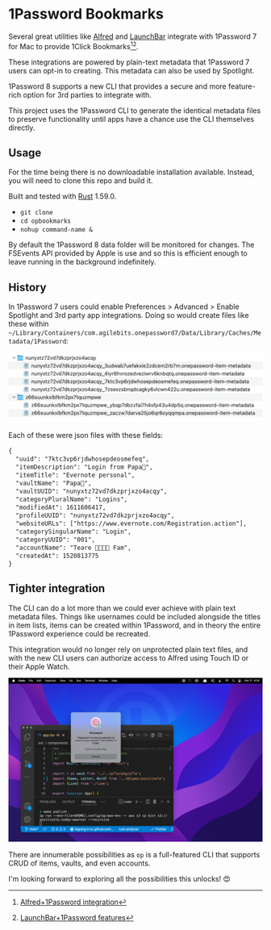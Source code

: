 # 1Password Bookmarks

Several great utilities like [Alfred](https://www.alfredapp.com) and [LaunchBar](https://www.obdev.at/products/launchbar/index.html) integrate with 1Password 7 for Mac to provide 1Click Bookmarks[^1][^2].

These integrations are powered by plain-text metadata that 1Password 7 users can opt-in to creating. This metadata can also be used by Spotlight.

1Password 8 supports a new CLI that provides a secure and more feature-rich option for 3rd parties to integrate with.

This project uses the 1Password CLI to generate the identical metadata files to preserve functionality until apps have a chance use the CLI themselves directly.

## Usage

For the time being there is no downloadable installation available. Instead, you will need to clone this repo and build it.

Built and tested with [Rust](https://www.rust-lang.org) 1.59.0.

- `git clone`
- `cd opbookmarks`
- `nohup command-name &`

By default the 1Password 8 data folder will be monitored for changes. The FSEvents API provided by Apple is use and so this is efficient enough to leave running in the background indefinitely.

## History

In 1Password 7 users could enable Preferences > Advanced > Enable Spotlight and 3rd party app integrations. Doing so would create files like these within `~/Library/Containers/com.agilebits.onepassword7/Data/Library/Caches/Metadata/1Password`:

![Created metadata files for items when 3rd-party app integration was enabled](./images/1password-7-metadata.png)

Each of these were json files with these fields:

```
{
  "uuid": "7ktc3vp6rjdwhosepdeosmefeq",
  "itemDescription": "Login from Papa🐻",
  "itemTitle": "Evernote personal",
  "vaultName": "Papa🐻",
  "vaultUUID": "nunyxtz72vd7dkzprjxzo4acqy",
  "categoryPluralName": "Logins",
  "modifiedAt": 1611606417,
  "profileUUID": "nunyxtz72vd7dkzprjxzo4acqy",
  "websiteURLs": ["https://www.evernote.com/Registration.action"],
  "categorySingularName": "Login",
  "categoryUUID": "001",
  "accountName": "Teare 👨‍👩‍👧‍👦 Fam",
  "createdAt": 1520813775
}
```

## Tighter integration

The CLI can do a lot more than we could ever achieve with plain text metadata files. Things like usernames could be included alongside the titles in item lists, items can be created within 1Password, and in theory the entire 1Password experience could be recreated.

This integration would no longer rely on unprotected plain text files, and with the new CLI users can authorize access to Alfred using Touch ID or their Apple Watch.

![VSCode requesting authorization to access 1Password via the CLI with Touch ID](./images/vscode-1password-cli-integration.png)

There are innumerable possibilities as `op` is a full-featured CLI that supports CRUD of items, vaults, and even accounts.

I'm looking forward to exploring all the possibilities this unlocks! 😍

[^1]: [Alfred+1Password integration](https://www.alfredapp.com/help/features/1password/)
[^2]: [LaunchBar+1Password features](https://www.obdev.at/products/launchbar/features.html)
